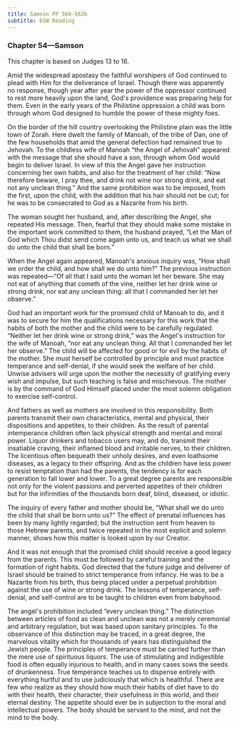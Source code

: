 ```yaml
---
title: Samson PP 560-562b
subtitle: EGW Reading
---
```


### Chapter 54—Samson

This chapter is based on Judges 13 to 16.

Amid the widespread apostasy the faithful worshipers of God continued to plead with Him for the deliverance of Israel. Though there was apparently no response, though year after year the power of the oppressor continued to rest more heavily upon the land, God's providence was preparing help for them. Even in the early years of the Philistine oppression a child was born through whom God designed to humble the power of these mighty foes.

On the border of the hill country overlooking the Philistine plain was the little town of Zorah. Here dwelt the family of Manoah, of the tribe of Dan, one of the few households that amid the general defection had remained true to Jehovah. To the childless wife of Manoah “the Angel of Jehovah” appeared with the message that she should have a son, through whom God would begin to deliver Israel. In view of this the Angel gave her instruction concerning her own habits, and also for the treatment of her child: “Now therefore beware, I pray thee, and drink not wine nor strong drink, and eat not any unclean thing.” And the same prohibition was to be imposed, from the first, upon the child, with the addition that his hair should not be cut; for he was to be consecrated to God as a Nazarite from his birth.

The woman sought her husband, and, after describing the Angel, she repeated His message. Then, fearful that they should make some mistake in the important work committed to them, the husband prayed, “Let the Man of God which Thou didst send come again unto us, and teach us what we shall do unto the child that shall be born.”

When the Angel again appeared, Manoah's anxious inquiry was, “How shall we order the child, and how shall we do unto him?” The previous instruction was repeated—“Of all that I said unto the woman let her beware. She may not eat of anything that cometh of the vine, neither let her drink wine or strong drink, nor eat any unclean thing: all that I commanded her let her observe.”

God had an important work for the promised child of Manoah to do, and it was to secure for him the qualifications necessary for this work that the habits of both the mother and the child were to be carefully regulated. “Neither let her drink wine or strong drink,” was the Angel's instruction for the wife of Manoah, “nor eat any unclean thing. All that I commanded her let her observe.” The child will be affected for good or for evil by the habits of the mother. She must herself be controlled by principle and must practice temperance and self-denial, if she would seek the welfare of her child. Unwise advisers will urge upon the mother the necessity of gratifying every wish and impulse, but such teaching is false and mischievous. The mother is by the command of God Himself placed under the most solemn obligation to exercise self-control.

And fathers as well as mothers are involved in this responsibility. Both parents transmit their own characteristics, mental and physical, their dispositions and appetites, to their children. As the result of parental intemperance children often lack physical strength and mental and moral power. Liquor drinkers and tobacco users may, and do, transmit their insatiable craving, their inflamed blood and irritable nerves, to their children. The licentious often bequeath their unholy desires, and even loathsome diseases, as a legacy to their offspring. And as the children have less power to resist temptation than had the parents, the tendency is for each generation to fall lower and lower. To a great degree parents are responsible not only for the violent passions and perverted appetites of their children but for the infirmities of the thousands born deaf, blind, diseased, or idiotic.

The inquiry of every father and mother should be, “What shall we do unto the child that shall be born unto us?” The effect of prenatal influences has been by many lightly regarded; but the instruction sent from heaven to those Hebrew parents, and twice repeated in the most explicit and solemn manner, shows how this matter is looked upon by our Creator.

And it was not enough that the promised child should receive a good legacy from the parents. This must be followed by careful training and the formation of right habits. God directed that the future judge and deliverer of Israel should be trained to strict temperance from infancy. He was to be a Nazarite from his birth, thus being placed under a perpetual prohibition against the use of wine or strong drink. The lessons of temperance, self-denial, and self-control are to be taught to children even from babyhood.

The angel's prohibition included “every unclean thing.” The distinction between articles of food as clean and unclean was not a merely ceremonial and arbitrary regulation, but was based upon sanitary principles. To the observance of this distinction may be traced, in a great degree, the marvelous vitality which for thousands of years has distinguished the Jewish people. The principles of temperance must be carried further than the mere use of spirituous liquors. The use of stimulating and indigestible food is often equally injurious to health, and in many cases sows the seeds of drunkenness. True temperance teaches us to dispense entirely with everything hurtful and to use judiciously that which is healthful. There are few who realize as they should how much their habits of diet have to do with their health, their character, their usefulness in this world, and their eternal destiny. The appetite should ever be in subjection to the moral and intellectual powers. The body should be servant to the mind, and not the mind to the body.